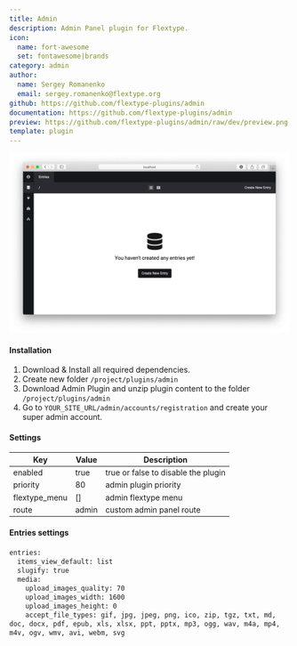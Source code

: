 ```yaml
---
title: Admin
description: Admin Panel plugin for Flextype.
icon:
  name: fort-awesome
  set: fontawesome|brands
category: admin
author:
  name: Sergey Romanenko
  email: sergey.romanenko@flextype.org
github: https://github.com/flextype-plugins/admin
documentation: https://github.com/flextype-plugins/admin
preview: https://github.com/flextype-plugins/admin/raw/dev/preview.png
template: plugin
---
```


![Admin](https://github.com/flextype-plugins/admin/raw/dev/preview.png)

#### Installation

1. Download & Install all required dependencies.
2. Create new folder `/project/plugins/admin`
3. Download Admin Plugin and unzip plugin content to the folder `/project/plugins/admin`
4. Go to `YOUR_SITE_URL/admin/accounts/registration` and create your super admin account.

#### Settings

| Key           | Value | Description                         |
| ------------- | ----- | ----------------------------------- |
| enabled       | true  | true or false to disable the plugin |
| priority      | 80    | admin plugin priority               |
| flextype_menu | []    | admin flextype menu                 |
| route         | admin | custom admin panel route            |

#### Entries settings

```
entries:
  items_view_default: list
  slugify: true
  media:
    upload_images_quality: 70
    upload_images_width: 1600
    upload_images_height: 0
    accept_file_types: gif, jpg, jpeg, png, ico, zip, tgz, txt, md, doc, docx, pdf, epub, xls, xlsx, ppt, pptx, mp3, ogg, wav, m4a, mp4, m4v, ogv, wmv, avi, webm, svg
```
